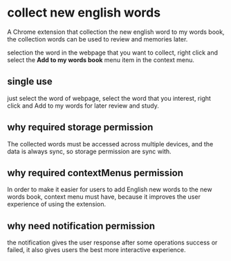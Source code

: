 # collect new english words

A Chrome extension that collection the new english word to my words book, the collection words can be used to review and
memories later.

selection the word in the webpage that you want to collect, right click and select the **Add to my words book** menu item in the context menu.


## single use 

just select the word of webpage, select the word that you interest, right click and Add to my words for later review and study.

## why required storage permission

The collected words must be accessed across multiple devices, and the data is always sync, so storage permission are sync with.


## why required contextMenus permission

In order to make it easier for users to add English new words to the new words book, context menu must have, because it improves the user experience of using the extension.

## why need notification permission

the notification gives the user response after some operations success or failed, it also gives users the best more interactive experience.
